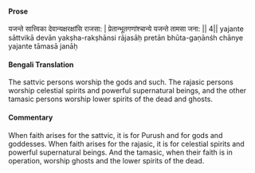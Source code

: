 #### Prose 

यजन्ते सात्त्विका देवान्यक्षरक्षांसि राजसा: |
प्रेतान्भूतगणांश्चान्ये यजन्ते तामसा जना: || 4||
yajante sāttvikā devān yakṣha-rakṣhānsi rājasāḥ
pretān bhūta-gaṇānśh chānye yajante tāmasā janāḥ

 #### Bengali Translation 

The sattvic persons worship the gods and such. The rajasic persons worship celestial spirits and powerful supernatural beings, and the other tamasic persons worship lower spirits of the dead and ghosts.

 #### Commentary 

When faith arises for the sattvic, it is for Purush and for gods and goddesses. When faith arises for the rajasic, it is for celestial spirits and powerful supernatural beings. And the tamasic, when their faith is in operation, worship ghosts and the lower spirits of the dead.